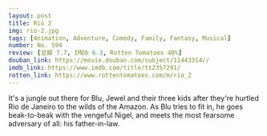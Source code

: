 ```yaml
---
layout: post 
title: Rio 2
img: rio-2.jpg
tags: [Animation, Adventure, Comedy, Family, Fantasy, Musical]
number: No. 594
review: [豆瓣 7.7, IMDb 6.3, Rotten Tomatoes 48%]
douban_link: https://movie.douban.com/subject/11443314//
imdb_link: https://www.imdb.com/title/tt2357291/
rotten_link: https://www.rottentomatoes.com/m/rio_2
---
```


It's a jungle out there for Blu, Jewel and their three kids after they're hurtled Rio de Janeiro to the wilds of the Amazon. As Blu tries to fit in, he goes beak-to-beak with the vengeful Nigel, and meets the most fearsome adversary of all: his father-in-law.